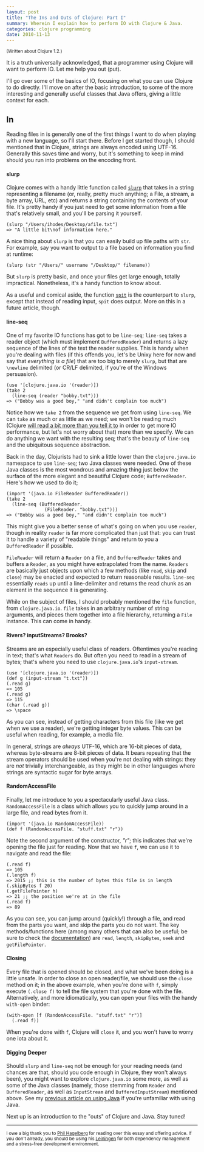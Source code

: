 ```yaml
---
layout: post
title: "The Ins and Outs of Clojure: Part I"
summary: Wherein I explain how to perform IO with Clojure & Java.
categories: clojure programming
date: 2010-11-13
---
```


<small>(Written about Clojure 1.2.)</small>

It is a truth universally acknowledged, that a programmer using Clojure will want to perform IO. Let me help you out (put).

I'll go over some of the basics of IO, focusing on what you can use Clojure to do directly. I'll move on after the basic introduction, to some of the more interesting and generally useful classes that Java offers, giving a little context for each.

## In

Reading files in is generally one of the first things I want to do when playing with a new language, so I'll start there. Before I get started though, I should mentioned that in Clojure, strings are always encoded using UTF-16. Generally this saves time and worry, but it's something to keep in mind should you run into problems on the encoding front.

#### slurp

Clojure comes with a handy little function called [`slurp`](http://clojure.github.com/clojure/clojure.core-api.html#clojure.core/splurp) that takes in a string representing a filename (or, really, pretty much anything; a File, a stream, a byte array, URL, etc) and returns a string containing the contents of your file. It's pretty handy if you just need to get some information from a file that's relatively small, and you'll be parsing it yourself.

~~~~~~~~~~~~~~~~~~~~~~~~~~~~~~~~~~~~~~~~~~ {.clojure}
(slurp "/Users/ihodes/Desktop/afile.txt")
=> "A little bit\nof information here."
~~~~~~~~~~~~~~~~~~~~~~~~~~~~~~~~~~~~~~~~~~

A nice thing about `slurp` is that you can easily build up file paths with `str`. For example, say you want to output to a file based on information you find at runtime:

~~~~~~~~~~~~~~~~~~~~~~~~~~~~~~~~~~~~~~~~~~ {.clojure}
(slurp (str "/Users/" username "/Desktop/" filename))
~~~~~~~~~~~~~~~~~~~~~~~~~~~~~~~~~~~~~~~~~~

But `slurp` is pretty basic, and once your files get large enough, totally impractical. Nonetheless, it's a handy function to know about.

As a useful and comical aside, the function [`spit`](http://clojure.github.com/clojure/clojure.core-api.html#clojure.core/spit) is the counterpart to `slurp`, except that instead of reading input, `spit` does output. More on this in a future article, though.

#### line-seq

One of my favorite IO functions has got to be `line-seq`; `line-seq` takes a reader object (which must implement `BufferedReader`) and returns a lazy sequence of the lines of the text the reader supplies. This is handy when you're dealing with files (if this offends you, let's be Unixy here for now and say that *everything is a file*) that are too big to merely `slurp`, but that are `\newline` delimited (or CR/LF delimited, if you're of the Windows persuasion).

~~~~~~~~~~~~~~~~~~~~~~~~~~~~~~~~~~~~~~~~~~ {.clojure}
(use '[clojure.java.io '(reader)])
(take 2
  (line-seq (reader "bobby.txt")))
=> ("Bobby was a good boy," "and didn't complain too much")
~~~~~~~~~~~~~~~~~~~~~~~~~~~~~~~~~~~~~~~~~~

Notice how we `take 2` from the sequence we get from using `line-seq`. We can `take` as much or as little as we need; we won't be reading much (Clojure [will read a bit more than you tell it to](http://stackoverflow.com/questions/3247045/how-are-lazy-sequences-implemented-in-clojure/3247417#3247417) in order to get more IO performance, but let's not worry about that) more than we specify. We can do anything we want with the resulting seq; that's the beauty of `line-seq` and the ubiquitous sequence abstraction.

Back in the day, Clojurists had to sink a little lower than the `clojure.java.io` namespace to use `line-seq`; two Java classes were needed. One of these Java classes is the most wondrous and amazing thing just below the surface of the more elegant and beautiful Clojure code; `BufferedReader`. Here's how we used to do it;

~~~~~~~~~~~~~~~~~~~~~~~~~~~~~~~~~~~~~~~~~~ {.clojure}
(import '(java.io FileReader BufferedReader))
(take 2
  (line-seq (BufferedReader.
              (FileReader. "bobby.txt")))
=> ("Bobby was a good boy," "and didn't complain too much")
~~~~~~~~~~~~~~~~~~~~~~~~~~~~~~~~~~~~~~~~~~

This might give you a better sense of what's going on when you use `reader`, though in reality `reader` is far more complicated than just that: you can trust it to handle a variety of "readable things" and return to you a `BufferedReader` if possible.

`FileReader` will return a `Reader` on a file, and `BufferedReader` takes and buffers a `Reader`, as you might have extrapolated from the name. `Readers` are basically just objects upon which a few methods (like `read`, `skip` and `close`) may be enacted and expected to return reasonable results. `line-seq` essentially `reads` up until a line-delimiter and returns the read chunk as an element in the sequence it is generating.

While on the subject of files, I should probably mentioned the `file` function, from `clojure.java.io`. `file` takes in an arbitrary number of string arguments, and pieces them together into a file hierarchy, returning a `File` instance. This can come in handy.

#### Rivers? inputStreams? Brooks?

Streams are an especially useful class of readers. Oftentimes you're reading in text; that's what `Readers` do. But often you need to read in a stream of bytes; that's where you need to use `clojure.java.io`'s `input-stream`.

~~~~~~~~~~~~~~~~~~~~~~~~~~~~~~~~~~~~~~~~~~ {.clojure}
(use '[clojure.java.io '(reader)])
(def g (input-stream "t.txt"))
(.read g)
=> 105
(.read g)
=> 115
(char (.read g))
=> \space
~~~~~~~~~~~~~~~~~~~~~~~~~~~~~~~~~~~~~~~~~~

As you can see, instead of getting characters from this file (like we get when we use a reader), we're getting integer byte values. This can be useful when reading, for example, a media file.

In general, strings are *always* UTF-16, which are 16-bit pieces of data, whereas byte-streams are 8-bit pieces of data. It bears repeating that the stream operators should be used when you're not dealing with strings: they are *not* trivially interchangeable, as they might be in other languages where strings are syntactic sugar for byte arrays.

#### RandomAccessFile

Finally, let me introduce to you a spectacularly useful Java class. `RandomAccessFile` is a class which allows you to quickly jump around in a large file, and read bytes from it.

~~~~~~~~~~~~~~~~~~~~~~~~~~~~~~~~~~~~~~~~~~ {.clojure}
(import '(java.io RandomAccessFile))
(def f (RandomAccessFile. "stuff.txt" "r"))
~~~~~~~~~~~~~~~~~~~~~~~~~~~~~~~~~~~~~~~~~~

Note the second argument of the constructor, *"r"*; this indicates  that we're opening the file just for reading. Now that we have `f`, we can use it to navigate and read the file:

~~~~~~~~~~~~~~~~~~~~~~~~~~~~~~~~~~~~~~~~~~ {.clojure}
(.read f)
=> 105
(.length f)
=> 2015 ;; this is the number of bytes this file is in length
(.skipBytes f 20)
(.getFilePointer h)
=> 21 ;; the position we're at in the file
(.read f)
=> 89
~~~~~~~~~~~~~~~~~~~~~~~~~~~~~~~~~~~~~~~~~~

As you can see, you can jump around (quickly!) through a file, and read from the parts you want, and skip the parts you do not want. The key methods/functions here (among many others that can also be useful; be sure to check the [documentation](http://download.oracle.com/javase/6/docs/api/java/io/RandomAccessFile.html)) are `read`, `length`, `skipBytes`, `seek` and `getFilePointer`.

#### Closing

Every file that is opened should be closed, and what we've been doing is a little unsafe. In order to close an open reader/file, we should use the `close` method on it; in the above example, when you're done with `f`, simply execute `(.close f)` to tell the file system that you're done with the file. Alternatively, and more idiomatically, you can open your files with the handy `with-open` binder:

~~~~~~~~~~~~~~~~~~~~~~~~~~~~~~~~~~~~~~~~~~ {.clojure}
(with-open [f (RandomAccessFile. "stuff.txt" "r")]
  (.read f))
~~~~~~~~~~~~~~~~~~~~~~~~~~~~~~~~~~~~~~~~~~

When you're done with `f`, Clojure will `close` it, and you won't have to worry one iota about it.

#### Digging Deeper

Should `slurp` and `line-seq` not be enough for your reading needs (and chances are that, should you code enough in Clojure, they won't always been), you might want to explore `clojure.java.io` some more, as well as some of the Java classes (namely, those stemming from `Reader` and `BufferedReader`, as well as `InputStream` and `BufferedInputStream`)  mentioned above. See my [previous article on using Java](http://copperthoughts.com/p/clojurists-guide-to-java/) if you're unfamiliar with using Java.

Next up is an introduction to the "outs" of Clojure and Java. Stay tuned!

***

<small>I owe a big thank you to [Phil Hagelberg](http://technomancy.us/) for reading over this essay and offering advice. If you don't already, you should be using his [Leiningen](http://github.com/technomancy/leiningen) for both dependency management and a stress-free development environment.</small>
